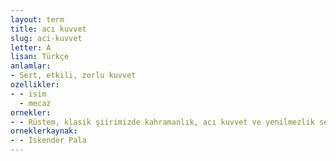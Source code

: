 ```yaml
---
layout: term
title: acı kuvvet
slug: aci-kuvvet
letter: A
lisan: Türkçe
anlamlar:
- Sert, etkili, zorlu kuvvet
ozellikler:
- - isim
  - mecaz
ornekler:
- - Rüstem, klasik şiirimizde kahramanlık, acı kuvvet ve yenilmezlik sembolü olarak anılır.
orneklerkaynak:
- - İskender Pala
---
```

